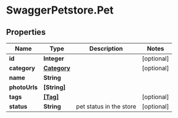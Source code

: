 # SwaggerPetstore.Pet

## Properties
Name | Type | Description | Notes
------------ | ------------- | ------------- | -------------
**id** | **Integer** |  | [optional] 
**category** | [**Category**](Category.md) |  | [optional] 
**name** | **String** |  | 
**photoUrls** | **[String]** |  | 
**tags** | [**[Tag]**](Tag.md) |  | [optional] 
**status** | **String** | pet status in the store | [optional] 



